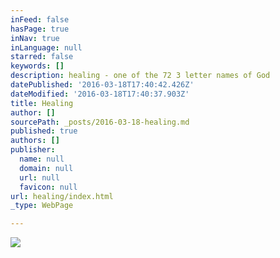 ```yaml
---
inFeed: false
hasPage: true
inNav: true
inLanguage: null
starred: false
keywords: []
description: healing - one of the 72 3 letter names of God
datePublished: '2016-03-18T17:40:42.426Z'
dateModified: '2016-03-18T17:40:37.903Z'
title: Healing
author: []
sourcePath: _posts/2016-03-18-healing.md
published: true
authors: []
publisher:
  name: null
  domain: null
  url: null
  favicon: null
url: healing/index.html
_type: WebPage

---
```

![](https://the-grid-user-content.s3-us-west-2.amazonaws.com/a999d4f4-6a35-4494-8831-c2ccc0bda5bb.jpg)